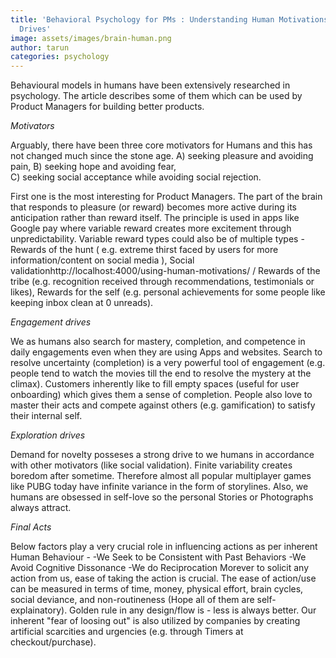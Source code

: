 ```yaml
---
title: 'Behavioral Psychology for PMs : Understanding Human Motivations and Inner
  Drives'
image: assets/images/brain-human.png
author: tarun
categories: psychology
---
```


Behavioural models in humans have been extensively researched in psychology. The article describes some of them which can be used by Product Managers for building better products. 

*Motivators*

Arguably, there have been three core motivators for Humans and this has not changed much since the stone age. 
A) seeking pleasure and avoiding pain, 
B) seeking hope and avoiding fear,  
C) seeking social acceptance while avoiding social rejection.

First one is the most interesting for Product Managers. The part of the brain that responds to pleasure (or reward) becomes more active during its anticipation rather than reward itself. The principle is used in apps like Google pay where variable reward creates more excitement through unpredictability.
Variable reward types could also be of multiple types - Rewards of the hunt ( e.g. extreme thirst faced by users for more information/content on social media ), Social validationhttp://localhost:4000/using-human-motivations/ / Rewards of the tribe (e.g. recognition received through recommendations, testimonials or likes), Rewards for the self (e.g. personal achievements for some people like keeping inbox clean at 0 unreads).

*Engagement drives*

We as humans also search for mastery, completion, and competence in daily engagements even when they are using Apps and websites. Search to resolve uncertainty (completion) is a very powerful tool of engagement (e.g. people  tend to watch the movies till the end to resolve the mystery at the climax). Customers inherently like to fill empty spaces (useful for user onboarding) which gives them a sense of completion. People also love to master their acts and compete against others (e.g. gamification) to satisfy their internal self. 

*Exploration drives*

Demand for novelty posseses a strong drive to we humans in accordance with other motivators (like social validation). Finite variability creates boredom after sometime. Therefore almost all popular multiplayer games like PUBG today have infinite variance in the form of storylines. Also, we humans are obsessed in self-love so the personal Stories or Photographs always attract.

*Final Acts*

Below factors play a very crucial role in influencing actions as per inherent Human Behaviour -
-We Seek to be Consistent with  Past Behaviors
-We Avoid Cognitive Dissonance
-We do Reciprocation
Morever to solicit any action from us, ease of taking the action is crucial. The ease of action/use can be measured in terms of time, money, physical effort, brain cycles, social deviance, and non-routineness (Hope all of them are self-explainatory). Golden rule in any design/flow is - less is always better. Our inherent "fear of loosing out" is also utilized by companies by creating artificial scarcities and urgencies (e.g. through Timers at checkout/purchase).